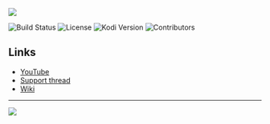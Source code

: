 
![](https://raw.githubusercontent.com/Kolifanes/plugin.video.youtube/master/icon.png)

![Build Status](https://img.shields.io/travis/anxdpanic/plugin.video.playthis/master.svg)
![License](https://img.shields.io/badge/license-GPL--2.0--only-success.svg)
![Kodi Version](https://img.shields.io/badge/kodi-isengard%2B-success.svg)
![Contributors](https://img.shields.io/github/contributors/jdf76/plugin.video.youtube.svg)

## Links

* [YouTube](http://www.youtube.com)
* [Support thread](http://forum.kodi.tv/showthread.php?tid=325740)
* [Wiki](https://github.com/jdf76/plugin.video.youtube/wiki)

---

![](https://i.imgur.com/fzPmDDJ.gif)

